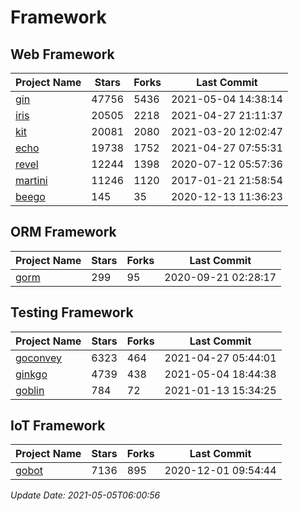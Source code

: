 # Framework

## Web Framework
| Project Name | Stars | Forks | Last Commit |
| ------------ | ----- | ----- | ----------- |
| [gin](https://github.com/gin-gonic/gin) | 47756 | 5436 | 2021-05-04 14:38:14 |
| [iris](https://github.com/kataras/iris) | 20505 | 2218 | 2021-04-27 21:11:37 |
| [kit](https://github.com/go-kit/kit) | 20081 | 2080 | 2021-03-20 12:02:47 |
| [echo](https://github.com/labstack/echo) | 19738 | 1752 | 2021-04-27 07:55:31 |
| [revel](https://github.com/revel/revel) | 12244 | 1398 | 2020-07-12 05:57:36 |
| [martini](https://github.com/go-martini/martini) | 11246 | 1120 | 2017-01-21 21:58:54 |
| [beego](https://github.com/astaxie/beego) | 145 | 35 | 2020-12-13 11:36:23 |

## ORM Framework
| Project Name | Stars | Forks | Last Commit |
| ------------ | ----- | ----- | ----------- |
| [gorm](https://github.com/jinzhu/gorm) | 299 | 95 | 2020-09-21 02:28:17 |

## Testing Framework
| Project Name | Stars | Forks | Last Commit |
| ------------ | ----- | ----- | ----------- |
| [goconvey](https://github.com/smartystreets/goconvey) | 6323 | 464 | 2021-04-27 05:44:01 |
| [ginkgo](https://github.com/onsi/ginkgo) | 4739 | 438 | 2021-05-04 18:44:38 |
| [goblin](https://github.com/franela/goblin) | 784 | 72 | 2021-01-13 15:34:25 |

## IoT Framework
| Project Name | Stars | Forks | Last Commit |
| ------------ | ----- | ----- | ----------- |
| [gobot](https://github.com/hybridgroup/gobot) | 7136 | 895 | 2020-12-01 09:54:44 |

*Update Date: 2021-05-05T06:00:56*